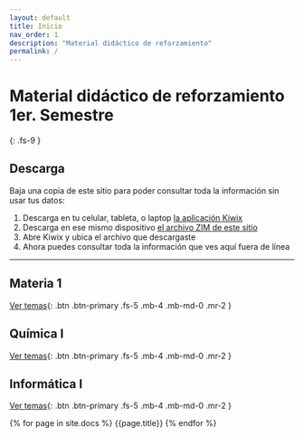 ```yaml
---
layout: default
title: Inicio
nav_order: 1
description: "Material didáctico de reforzamiento"
permalink: /
---
```


# Material didáctico de reforzamiento 1er. Semestre
{: .fs-9 }


## Descarga

Baja una copia de este sitio para poder consultar toda la información sin usar tus datos:

1. Descarga en tu celular, tableta, o laptop [la aplicación Kiwix](https://www.kiwix.org/en/download/)
1. Descarga en ese mismo dispositivo [el archivo ZIM de este sitio](/assets/demo-asesorias.zim)
1. Abre Kiwix y ubica el archivo que descargaste
1. Ahora puedes consultar toda la información que ves aquí fuera de línea

---

## Materia 1

[Ver temas](/docs/materia-1){: .btn .btn-primary .fs-5 .mb-4 .mb-md-0 .mr-2 }

## Química I

[Ver temas](/docs/quimica-1){: .btn .btn-primary .fs-5 .mb-4 .mb-md-0 .mr-2 }

## Informática I

[Ver temas](/docs/informatica-1){: .btn .btn-primary .fs-5 .mb-4 .mb-md-0 .mr-2 }

{% for page in site.docs %}
    {{page.title}}
{% endfor %}